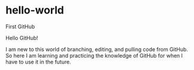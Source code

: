 # hello-world
First GitHub

Hello GitHub! 

I am new to this world of branching, editing, and pulling code from GitHub. 
So here I am learning and practicing the knowledge of GitHub for when I have to use it in the future. 
